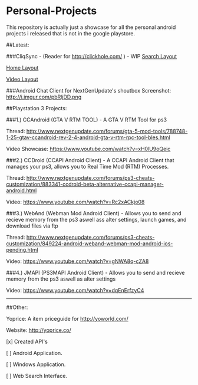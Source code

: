 # Personal-Projects
This repository is actually just a showcase for all the personal android projects i released that is not in the google playstore.



##Latest:

###CliqSync - (Reader for http://clickhole.com/ ) - WIP
[Search Layout](https://dl.dropboxusercontent.com/u/24305940/cliq/search.png)

[Home Layout](https://dl.dropboxusercontent.com/u/24305940/cliq/home.png)

[Video Layout](https://dl.dropboxusercontent.com/u/24305940/cliq/video.png)

###Android Chat Client for NextGenUpdate's shoutbox
Screenshot: http://i.imgur.com/pbRljDD.png

##Playstation 3 Projects:

###1.) CCAndroid (GTA V RTM TOOL) - A GTA V RTM Tool for ps3

Thread: http://www.nextgenupdate.com/forums/gta-5-mod-tools/788748-1-25-gtav-ccandroid-rev-2-4-android-gta-v-rtm-rpc-tool-bles.html

Video Showcase: https://www.youtube.com/watch?v=xH0lU9oQeic


###2.) CCDroid (CCAPI Android Client) - A CCAPI Android Client that manages your ps3, allows you to Real Time Mod (RTM) Processes.

Thread: http://www.nextgenupdate.com/forums/ps3-cheats-customization/883341-ccdroid-beta-alternative-ccapi-manager-android.html

Video: https://www.youtube.com/watch?v=Rc2xACkjo08


###3.) WebAnd (Webman Mod Android Client) - Allows you to send and recieve memory from the ps3 aswell ass alter settings, launch games, and download files via ftp

Thread: http://www.nextgenupdate.com/forums/ps3-cheats-customization/849224-android-weband-webman-mod-android-ios-pending.html

Video: https://www.youtube.com/watch?v=gNWA8q-cZA8


###4.) JMAPI (PS3MAPI Android Client) - Allows you to send and recieve memory from the ps3 aswell as alter settings

Video: https://www.youtube.com/watch?v=dqEnErfzyC4


-----------

##Other:

Yoprice: A item priceguide for http://yoworld.com/

Website: http://yoprice.co/

[x] Created API's 

[ ] Android Application.

[ ] Windows Application.

[ ] Web Search Interface.
